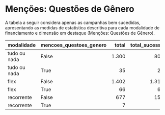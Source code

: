 # Menções: Questões de Gênero

A tabela a seguir considera apenas as campanhas bem sucedidas, apresentando as medidas
de estatística descritiva para cada modalidade de financiamento e dimensão em destaque
(Menções: Questões de Gênero).

| modalidade   | mencoes_questoes_genero   |   total |   total_sucesso |   particip |   taxa_sucesso |   valor_sucesso |   media_sucesso |   std_sucesso |   min_sucesso |   max_sucesso |
|:-------------|:--------------------------|--------:|----------------:|-----------:|---------------:|----------------:|----------------:|--------------:|--------------:|--------------:|
| tudo ou nada | False                     |    1.300 |             806 |       97,4 |           62,0 |     23.440.366,37 |        29.082,34 |      45.408,96 |         41,82 |     679.297,66 |
| tudo ou nada | True                      |      35 |              24 |        2,6 |           68,6 |       622.913,46 |        25.954,73 |      26.184,68 |       3.366,14 |     123.112,70 |
| flex         | False                     |    1.402 |            1.318 |       95,5 |           94,0 |     16.941.887,64 |        12.854,24 |      28.902,39 |         10,77 |     475.290,95 |
| flex         | True                      |      66 |              65 |        4,5 |           98,5 |      1.420.244,30 |        21.849,91 |      87.169,62 |        100,54 |     708.972,78 |
| recorrente   | False                     |     677 |             150 |       99,0 |           22,2 |        40.838,28 |          272,26 |        643,16 |          1,09 |       5.087,08 |
| recorrente   | True                      |       7 |               2 |        1,0 |           28,6 |         2.348,68 |         1.174,34 |        818,87 |        595,31 |       1.753,37 |
